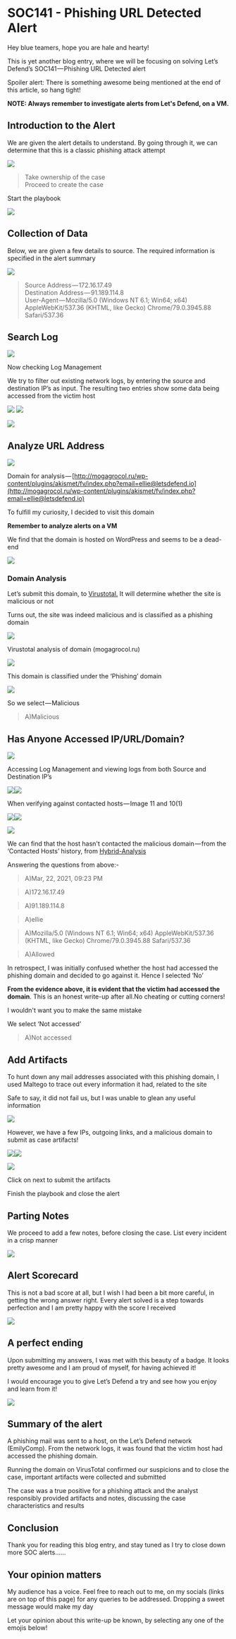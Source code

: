 # SOC141 - Phishing URL Detected Alert

Hey blue teamers, hope you are hale and hearty!

This is yet another blog entry, where we will be focusing on solving Let’s Defend’s SOC141 — Phishing URL Detected alert

Spoiler alert: There is something awesome being mentioned at the end of this article, so hang tight!

**NOTE: Always remember to investigate alerts from Let's Defend, on a VM.**

## Introduction to the Alert

We are given the alert details to understand. By going through it, we can determine that this is a classic phishing attack attempt

&#x20;                                                     ![](https://cdn-images-1.medium.com/max/1000/1\*-E9m1imob2W4hCTMx8YewA.png)

> Take ownership of the case\
> Proceed to create the case

Start the playbook

&#x20;                                                     ![](https://cdn-images-1.medium.com/max/1000/1\*fh6ANtxb02gq3clTk4wKfw.png)

## Collection of Data

Below, we are given a few details to source. The required information is specified in the alert summary

&#x20;                                                        ![](https://cdn-images-1.medium.com/max/1000/1\*BYlH1v1SDtQbonmNKj2t-A.png)

> Source Address — 172.16.17.49\
> Destination Address — 91.189.114.8\
> User-Agent — Mozilla/5.0 (Windows NT 6.1; Win64; x64) AppleWebKit/537.36 (KHTML, like Gecko) Chrome/79.0.3945.88 Safari/537.36

## Search Log

&#x20;                                                      ![](https://cdn-images-1.medium.com/max/1000/1\*8y9siGUYkpwC-r4Z1Jln4A.png)

Now checking Log Management

We try to filter out existing network logs, by entering the source and destination IP’s as input. The resulting two entries show some data being accessed from the victim host

![](https://cdn-images-1.medium.com/max/1000/1\*aJ55u6shGtNdoPVUXEvmLQ.png)            ![](https://cdn-images-1.medium.com/max/750/1\*cmzBRPqYfLKvAMHw2ss2BA.png)

&#x20;                                              ![](https://cdn-images-1.medium.com/max/1000/1\*3h7heP\_IfmMmNGZiiJxqZw.png)

## Analyze URL Address&#x20;

&#x20;                                               ![](https://cdn-images-1.medium.com/max/1000/1\*SBOR1ZUo1lVkaocUfw9GjA.png)

Domain for analysis — [http://mogagrocol.ru/wp-content/plugins/akismet/fv/index.php?email=ellie@letsdefend.io](http://mogagrocol.ru/wp-content/plugins/akismet/fv/index.php?email=ellie@letsdefend.io)

To fulfill my curiosity, I decided to visit this domain&#x20;

**Remember to analyze alerts on a VM**

We find that the domain is hosted on WordPress and seems to be a dead-end

&#x20;                                            ![](https://cdn-images-1.medium.com/max/1000/1\*1-qYspTQJrb4vyPfcJLBRA.png)

### Domain Analysis

Let’s submit this domain, to [Virustotal.](https://www.virustotal.com/gui/home/upload) It will determine whether the site is malicious or not

Turns out, the site was indeed malicious and is classified as a phishing domain

&#x20;                                                   ![](https://cdn-images-1.medium.com/max/1000/1\*nvfKfTbuKtshihcr15HIqA.png)

Virustotal analysis of domain (mogagrocol.ru)

&#x20;                                                   ![](https://cdn-images-1.medium.com/max/1000/1\*APvV8U3llauyKILhUYCRVA.png)

This domain is classified under the ‘Phishing’ domain

&#x20;                                                    ![](https://cdn-images-1.medium.com/max/1000/1\*XDeiB6Tst3WXxGYuipThAg.png)

So we select — Malicious

> A)Malicious

## Has Anyone Accessed IP/URL/Domain?

&#x20;                                               ![](https://cdn-images-1.medium.com/max/1000/1\*0paPNTFmtnQhsfZ0DbVHEA.png)

Accessing Log Management and viewing logs from both Source and Destination IP’s

&#x20;             ![](https://cdn-images-1.medium.com/max/750/1\*cmzBRPqYfLKvAMHw2ss2BA.png)![](https://cdn-images-1.medium.com/max/1000/1\*3h7heP\_IfmMmNGZiiJxqZw.png)

When verifying against contacted hosts — Image 11 and 10(1)

![](https://cdn-images-1.medium.com/max/1000/1\*ghjcNejcsnBkLPL2DSE8rQ.png)![](https://cdn-images-1.medium.com/max/750/1\*DNLSKDu0LlL4J2Lgpu-XCw.png)

&#x20;                                  ![](https://cdn-images-1.medium.com/max/1000/1\*6R4t58RACvSWSWReV7qURA.png)

We can find that the host hasn't contacted the malicious domain — from the ‘Contacted Hosts’ history, from [Hybrid-Analysis](https://www.hybrid-analysis.com)

Answering the questions from above:-

> A)Mar, 22, 2021, 09:23 PM

> A)172.16.17.49

> A)91.189.114.8

> A)ellie

> A)Mozilla/5.0 (Windows NT 6.1; Win64; x64) AppleWebKit/537.36 (KHTML, like Gecko) Chrome/79.0.3945.88 Safari/537.36

> A)Allowed

In retrospect, I was initially confused whether the host had accessed the phishing domain and decided to go against it. Hence I selected ‘No’

**From the evidence above, it is evident that the victim had accessed the domain**. This is an honest write-up after all.No cheating or cutting corners!

I wouldn't want you to make the same mistake

We select ‘Not accessed’

> A)Not accessed

## Add Artifacts

To hunt down any mail addresses associated with this phishing domain, I used Maltego to trace out every information it had, related to the site

Safe to say, it did not fail us, but I was unable to glean any useful information

&#x20;                                           ![](https://cdn-images-1.medium.com/max/1000/1\*iWRzt3dUnD-qs9p5N8IBaw.png)

However, we have a few IPs, outgoing links, and a malicious domain to submit as case artifacts!

&#x20;          ![](https://cdn-images-1.medium.com/max/1000/1\*aAAxGI4\_2D5Y6Clv3WdhTw.png)![](https://cdn-images-1.medium.com/max/750/1\*IQApi5Y3g9qTLKaMIj-rwQ.png)&#x20;

&#x20;                                              ![](https://cdn-images-1.medium.com/max/1000/1\*9btivc7cxKs6Sc9gbGS68Q.png)

Click on next to submit the artifacts

Finish the playbook and close the alert

## Parting Notes

We proceed to add a few notes, before closing the case. List every incident in a crisp manner

&#x20;                                                 ![](https://cdn-images-1.medium.com/max/1000/1\*7SpGPAl26GP5Lk5cWFFpJg.png)

## Alert Scorecard

This is not a bad score at all, but I wish I had been a bit more careful, in getting the wrong answer right. Every alert solved is a step towards perfection and I am pretty happy with the score I received

&#x20;                                                    ![](https://cdn-images-1.medium.com/max/1000/1\*lguLifzdPkCtQz1efm8a2A.png)

## A perfect ending

Upon submitting my answers, I was met with this beauty of a badge. It looks pretty awesome and I am proud of myself, for having achieved it!

I would encourage you to give Let’s Defend a try and see how you enjoy and learn from it!

&#x20;                                                ![](https://cdn-images-1.medium.com/max/1000/1\*GbWIJou7K5iQWVhyXdqjHQ.png)

## Summary of the alert

A phishing mail was sent to a host, on the Let’s Defend network (EmilyComp). From the network logs, it was found that the victim host had accessed the phishing domain.

Running the domain on VirusTotal confirmed our suspicions and to close the case, important artifacts were collected and submitted

The case was a true positive for a phishing attack and the analyst responsibly provided artifacts and notes, discussing the case characteristics and results

## Conclusion

Thank you for reading this blog entry, and stay tuned as I try to close down more SOC alerts……

## Your opinion matters

My audience has a voice. Feel free to reach out to me, on my socials (links are on top of this page) for any queries to be addressed. Dropping a sweet message would make my day

Let your opinion about this write-up be known, by selecting any one of the emojis below!
